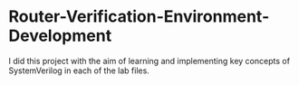 # Router-Verification-Environment-Development
I did this project with the aim of learning and implementing key concepts of SystemVerilog in each of the lab files.
